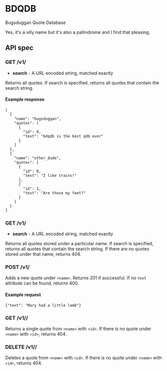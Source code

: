 # BDQDB

Bugsduggan Quote Database

Yes, it's a silly name but it's also a pallindrome and I find that pleasing.

## API spec

### GET /v1/

* __search__ - A URL encoded string, matched exactly

Returns all quotes. If search is specified, returns all quotes that contain
the search string.

#### Example response

```
[
  {
    "name": "bugsduggan",
    "quotes": [
      {
        "id": 0,
        "text": "bdqdb is the best qdb ever"
      }
    ]
  },
  {
    "name": "other_dude",
    "quotes": [
      {
        "id": 0,
        "text": "I like trains!"
      },
      {
        "id": 1,
        "text": "Are those my feet?"
      }
    ]
  }
]
```

### GET /v1/<name>

* __search__ - A URL encoded string, matched exactly

Returns all quotes stored under a particular name. If search is specified,
returns all quotes that contain the search string. If there are no quotes
stored under that name, returns 404.

### POST /v1/<name>

Adds a new quote under `<name>`. Returns 201 if successful. If no `text` attribute
can be found, returns 400.

#### Example request

```
{"text": "Mary had a little lamb"}
```

### GET /v1/<name>/<id>

Returns a single quote from `<name>` with `<id>`. If there is no quote under
`<name>` with `<id>`, returns 404.

### DELETE /v1/<name>/<id>

Deletes a quote from `<name>` with `<id>`. If there is no quote under `<name>`
with `<id>`, returns 404.
